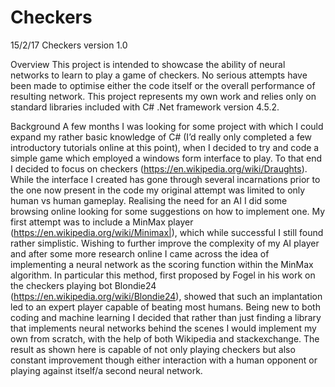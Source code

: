 # Checkers

15/2/17 Checkers version 1.0 

Overview
This project is intended to showcase the ability of neural networks to learn to play a game of checkers. No serious attempts have been made to optimise either the code itself or the overall performance of resulting network. This project represents my own work and relies only on standard libraries included with C# .Net framework version 4.5.2.

Background
A few months I was looking for some project with which I could expand my rather basic knowledge of C# (I’d really only completed a few introductory tutorials online at this point), when I decided to try and code a simple game which employed a windows form interface to play.  To that end I decided to focus on checkers (https://en.wikipedia.org/wiki/Draughts). While the interface I created has gone through several incarnations prior to the one now present in the code my original attempt was limited to only human vs human gameplay. Realising the need for an AI I did some browsing online looking for some suggestions on how to implement one. My first attempt was to include a MinMax player (https://en.wikipedia.org/wiki/Minimax|), which while successful I still found rather simplistic. Wishing to further improve the complexity of my AI player and after some more research online I came across the idea of implementing a neural network as the scoring function within the MinMax algorithm. In particular this method, first proposed by Fogel in his work on the checkers playing bot Blondie24 (https://en.wikipedia.org/wiki/Blondie24), showed that such an implantation led to an expert player capable of beating most humans. Being new to both coding and machine learning I decided that rather than just finding a library that implements neural networks behind the scenes I would implement my own from scratch, with the help of both Wikipedia and stackexchange. The result as shown here is capable of not only playing checkers but also constant improvement though either interaction with a human opponent or playing against itself/a second neural network.

